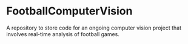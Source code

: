 # FootballComputerVision
A repository to store code for an ongoing computer vision project that involves real-time analysis of football games.
